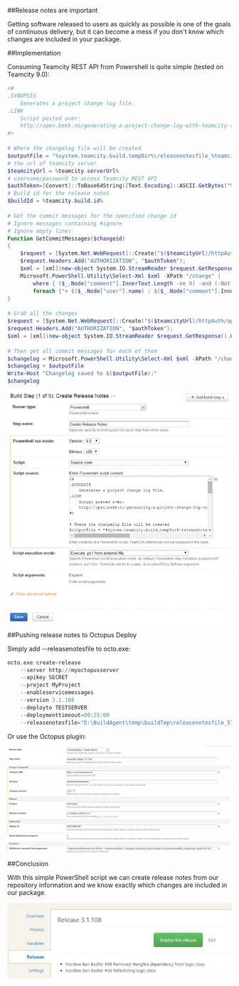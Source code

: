 ##Release notes are important

Getting software released to users as quickly as possible is one of the goals of continuous delivery, but it can become a mess if you don't know which changes are included in your package.

##Implementation

Consuming Teamcity REST API from Powershell is quite simple (tested on Teamcity 9.0):

```PowerShell
<#
.SYNOPSIS
    Generates a project change log file.
.LINK
    Script posted over:
    http://open.bekk.no/generating-a-project-change-log-with-teamcity-and-powershell
#>

# Where the changelog file will be created
$outputFile = "%system.teamcity.build.tempDir%\releasenotesfile_%teamcity.build.id%.txt"
# the url of teamcity server
$teamcityUrl = %teamcity.serverUrl%
# username/password to access Teamcity REST API
$authToken=[Convert]::ToBase64String([Text.Encoding]::ASCII.GetBytes("%system.teamcity.auth.userId%:%system.teamcity.auth.password%"))
# Build id for the release notes
$buildId = %teamcity.build.id%

# Get the commit messages for the specified change id
# Ignore messages containing #ignore
# Ignore empty lines
Function GetCommitMessages($changeid)
{
    $request = [System.Net.WebRequest]::Create("$($teamcityUrl)/httpAuth/app/rest/changes/id:$changeid")     
    $request.Headers.Add("AUTHORIZATION", "$authToken");
    $xml = [xml](new-object System.IO.StreamReader $request.GetResponse().GetResponseStream()).ReadToEnd()    
    Microsoft.PowerShell.Utility\Select-Xml $xml -XPath "/change" |
        where { ($_.Node["comment"].InnerText.Length -ne 0) -and (-Not $_.Node["comment"].InnerText.Contains('#ignore'))} |
        foreach {"+ $($_.Node["user"].name) : $($_.Node["comment"].InnerText.Trim().Replace("`n"," "))`n"}
}

# Grab all the changes
$request = [System.Net.WebRequest]::Create("$($teamcityUrl)/httpAuth/app/rest/changes?build=id:$($buildId)")
$request.Headers.Add("AUTHORIZATION", "$authToken");
$xml = [xml](new-object System.IO.StreamReader $request.GetResponse().GetResponseStream()).ReadToEnd()

# Then get all commit messages for each of them
$changelog = Microsoft.PowerShell.Utility\Select-Xml $xml -XPath "/changes/change" | Foreach {GetCommitMessages($_.Node.id)}
$changelog > $outputFile
Write-Host "Changelog saved to $($outputFile):"
$changelog
```

<img src="https://raw.githubusercontent.com/nordineb/Blog/master/BEKK/Generating_a_project_change_log_with_Teamcity_and_Powershell/TC_Step.png" alt="Teamcity Build Step" style="width: 570px;"/>

##Pushing release notes to Octopus Deploy

Simply add --releasenotesfile to octo.exe:

```PowerShell
octo.exe create-release 
	--server http://myoctopusserver 
	--apikey SECRET 
	--project MyProject 
	--enableservicemessages 
	--version 3.1.108 
	--deployto TESTSERVER 
	--deploymenttimeout=00:25:00 
	--releasenotesfile="D:\BuildAgent\temp\buildTmp\releasenotesfile_578.txt"
```

Or use the Octopus plugin:

<img src="https://raw.githubusercontent.com/nordineb/Blog/master/BEKK/Generating_a_project_change_log_with_Teamcity_and_Powershell/TC_Plugin.png" style="width: 570px;"/>

##Conclusion

With this simple PowerShell script we can create release notes from our repository information and we know exactly which changes are included in our package.

<img src="https://raw.githubusercontent.com/nordineb/Blog/master/BEKK/Generating_a_project_change_log_with_Teamcity_and_Powershell/OctopusRelease.png" style="width: 570px;"/>
